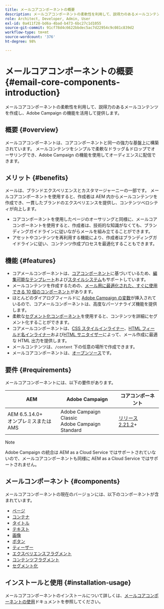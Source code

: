 ```yaml
---
title: メールコアコンポーネントの概要
description: メールコアコンポーネントの柔軟性を利用して、説得力のあるメールコンテンツを作成し、Adobe Campaign の機能を活用して提供します。
role: Architect, Developer, Admin, User
exl-id: 0a411f28-bd6a-4bad-b473-6bc27c1d1055
source-git-commit: 91cf78d4c6622bbdec5ac7d22954c9c081c839d2
workflow-type: tm+mt
source-wordcount: '376'
ht-degree: 98%

---
```



# メールコアコンポーネントの概要 {#email-core-components-introduction}

メールコアコンポーネントの柔軟性を利用して、説得力のあるメールコンテンツを作成し、Adobe Campaign の機能を活用して提供します。

## 概要 {#overview}

メールコアコンポーネントは、コアコンポーネントと同一の強力な基盤上に構築されています。 メールコンテンツをシンプルで柔軟なドラッグ＆ドロップでオーサリングでき、Adobe Campaign の機能を使用してオーディエンスに配信できます。

## メリット {#benefits}

メールは、ブランドエクスペリエンスとカスタマージャーニーの一部です。 メールコアコンポーネントを使用すると、作成者は AEM 内からメールコンテンツを作成でき、一貫したブランドのエクスペリエンスを提供し、コンテンツベロシティが向上します。

* コアコンポーネントを使用したページのオーサリングと同様に、メールコアコンポーネントを使用すると、作成者は、技術的な知識がなくても、ブランディングガイドラインに従いながらメールを組み立てることができます。
* アセットやコンテンツを再利用する機能により、作成者はブランディングガイドラインに従い、コンテンツ作成プロセスを最適化することもできます。

## 機能 {#features}

* コアメールコンポーネントは、[コアコンポーネント](/help/introduction.md)に基づいているため、[編集可能なテンプレート](https://experienceleague.adobe.com/docs/experience-manager-cloud-service/sites/authoring/features/templates.html?lang=ja)および[スタイルシステム](https://experienceleague.adobe.com/docs/experience-manager-cloud-service/content/sites/authoring/features/style-system.html?lang=ja)もサポートしています。
* メールコンテンツを作成するための、[メール用に最適化された、すぐに使用できる 10 個のコンポーネント](#components)があります。
* ほとんどのダイアログフィールドに [Adobe Campaign の変数](campaign-variables.md)が挿入されているので、コアメールコンポーネントは、高度なパーソナライズ機能を提供します。
* 柔軟な[セグメント化コンポーネント](/help/email/components/segmentation.md)を使用すると、コンテンツを詳細にセグメント化することができます。
* コアメールコンポーネントは、[CSS スタイルインライナー](https://github.com/adobe/aem-core-email-components/wiki/CSS-Styles-Inliner:-Technical-documentation)、[HTML フィールド名インライナー](https://github.com/adobe/aem-core-email-components/wiki/HTML-Inliner)および[HTML サニタイザー](https://github.com/adobe/aem-core-email-components/wiki/HTML-Sanitizing)によって、メール作成に最適な HTML 出力を提供します。
* メールコンテンツは、`/content` 下の任意の場所で作成できます。
* メールコアコンポーネントは、[オープンソース](https://github.com/adobe/aem-core-email-components)です。

## 要件 {#requirements}

メールコアコンポーネントには、以下の要件があります。

| AEM | Adobe Campaign | コアコンポーネント |
|---|---|---|
| AEM 6.5.14.0+<br> オンプレミスまたは AMS | Adobe Campaign Classic<br>Adobe Campaign Standard | [リリース 2.21.2](/help/versions.md)+ |

>[!NOTE]
>
>Adobe Campaign の統合は AEM as a Cloud Service ではサポートされていないので、メールコアコンポーネントも同様に AEM as a Cloud Service ではサポートされません。

## メールコンポーネント {#components}

メールコアコンポーネントの現在のバージョンには、以下のコンポーネントが含まれています。

* [ページ](components/page.md)
* [コンテナ](components/container.md)
* [タイトル](components/title.md)
* [テキスト](components/text.md)
* [画像](components/image.md)
* [ボタン](components/button.md)
* [ティーザー](components/teaser.md)
* [エクスペリエンスフラグメント](components/experience-fragment.md)
* [コンテンツフラグメント](components/content-fragment.md)
* [セグメント化](components/segmentation.md)

## インストールと使用 {#installation-usage}

メールコアコンポーネントのインストールについて詳しくは、[メールコアコンポーネントの使用](using.md)ドキュメントを参照してください。

